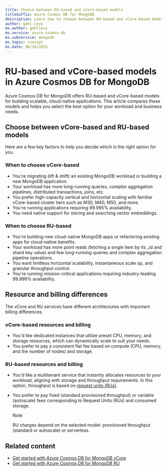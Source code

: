 ```yaml
---
title: Choose between RU-based and vCore-based models
titleSuffix: Azure Cosmos DB for MongoDB
description: Learn how to choose between RU-based and vCore-based models in Azure Cosmos DB for MongoDB. Compare benefits and find the best fit for your workload. Start optimizing now.
author: gahl-levy
ms.author: gahllevy
ms.service: azure-cosmos-db
ms.subservice: mongodb
ms.topic: concept
ms.date: 08/18/2025
---
```


# RU-based and vCore-based models in Azure Cosmos DB for MongoDB

Azure Cosmos DB for MongoDB offers RU-based and vCore-based models for building scalable, cloud-native applications. This article compares these models and helps you select the best option for your workload and business needs.

## Choose between vCore-based and RU-based models

Here are a few key factors to help you decide which is the right option for you.

### When to choose vCore-based

- You're migrating (lift & shift) an existing MongoDB workload or building a new MongoDB application.
- Your workload has more long-running queries, complex aggregation pipelines, distributed transactions, joins, etc.
- You prefer high-capacity vertical and horizontal scaling with familiar vCore-based cluster tiers such as M30, M40, M50, and more.
- You're running applications requiring 99.995% availability.
- You need native support for storing and searching vector embeddings.

### When to choose RU-based

- You're building new cloud-native MongoDB apps or refactoring existing apps for cloud-native benefits.
- Your workload has more point reads (fetching a single item by its _id and shard key value) and few long-running queries and complex aggregation pipeline operations.
- You want limitless horizontal scalability, instantaneous scale up, and granular throughput control.
- You're running mission-critical applications requiring industry-leading 99.999% availability.

## Resource and billing differences

The vCore and RU services have different architectures with important billing differences.

### vCore-based resources and billing

- You'd like dedicated instances that utilize preset CPU, memory, and storage resources, which can dynamically scale to suit your needs.
- You prefer to pay a consistent flat fee based on compute (CPU, memory, and the number of nodes) and storage.

### RU-based resources and billing

- You'd like a multitenant service that instantly allocates resources to your workload, aligning with storage and throughput requirements. In this option, throughput is based on [request units (RUs)](../request-units.md).
- You prefer to pay fixed (standard provisioned throughput) or variable (autoscale) fees corresponding to Request Units (RUs) and consumed storage.

  > [!NOTE]
  > RU charges depend on the selected model: provisioned throughput (standard or autoscale) or serverless.

## Related content

- [Get started with Azure Cosmos DB for MongoDB vCore](./vcore/quickstart-portal.md)
- [Get started with Azure Cosmos DB for MongoDB RU](./quickstart-python.md)
